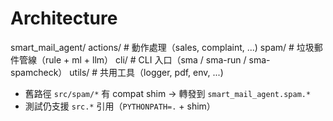 # Architecture


smart_mail_agent/
actions/ # 動作處理（sales, complaint, ...)
spam/ # 垃圾郵件管線（rule + ml + llm）
cli/ # CLI 入口（sma / sma-run / sma-spamcheck）
utils/ # 共用工具（logger, pdf, env, ...)

- 舊路徑 `src/spam/*` 有 compat shim → 轉發到 `smart_mail_agent.spam.*`
- 測試仍支援 `src.*` 引用（`PYTHONPATH=.` + shim）
